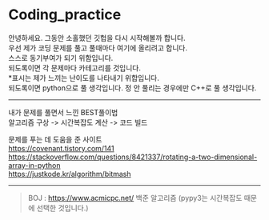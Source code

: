 # Coding_practice

안녕하세요. 그동안 소홀했던 깃헙을 다시 시작해볼까 합니다. <br/>
우선 제가 코딩 문제를 풀고 풀때마다 여기에 올리려고 합니다. <br/>
스스로 동기부여가 되기 위함입니다. <br/>
되도록이면 각 문제마다 카테고리를  것입니다. <br/>
\*표시는 제가 느끼는 난이도를 나타내기 위합입니다.<br/>
되도록이면 python으로 풀 생각입니다. 정 안 풀리는 경우에만 C++로 풀 생각입니다.

----------------

내가 문제를 풀면서 느낀 BEST풀이법<br/>
알고리즘 구상 -> 시간복잡도 계산 -> 코드 빌드<br/>

문제를 푸는 데 도움을 준 사이트 <br/>
https://covenant.tistory.com/141 <br/>
https://stackoverflow.com/questions/8421337/rotating-a-two-dimensional-array-in-python <br/>
https://justkode.kr/algorithm/bitmash <br/>

------------------------

> BOJ : https://www.acmicpc.net/ 백준 알고리즘 (pypy3는 시간복잡도 때문에 선택한 것입니다.)
